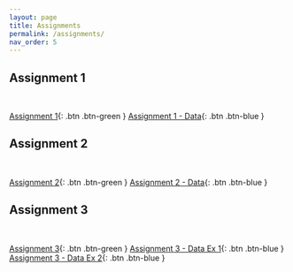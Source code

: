 ```yaml
---
layout: page
title: Assignments
permalink: /assignments/
nav_order: 5
---
```


## Assignment 1
<br>

[Assignment 1](https://github.com/bayreuth-politics/CI22/raw/gh-pages/docs/assignment/bayreuth22_assignment1.pdf){: .btn .btn-green }
[Assignment 1 - Data](https://raw.githubusercontent.com/bayreuth-politics/CI22/gh-pages/docs/assignment/ballot.csv){: .btn .btn-blue }


## Assignment 2
<br>

[Assignment 2](https://github.com/bayreuth-politics/CI22/raw/gh-pages/docs/assignment/CI_22_Bayreuth_Assignment_2.pdf){: .btn .btn-green }
[Assignment 2 - Data](https://raw.githubusercontent.com/bayreuth-politics/CI22/gh-pages/docs/assignment/Vietnam_matching.dta){: .btn .btn-blue }


## Assignment 3
<br>

[Assignment 3](https://github.com/bayreuth-politics/CI22/raw/gh-pages/docs/assignment/CI_22_Bayreuth_Assignment_3.pdf){: .btn .btn-green }
[Assignment 3 - Data Ex 1](https://raw.githubusercontent.com/bayreuth-politics/CI22/gh-pages/docs/assignment/AJR.dta){: .btn .btn-blue }
[Assignment 3 - Data Ex 2](https://raw.githubusercontent.com/bayreuth-politics/CI22/gh-pages/docs/assignment/Broockman2009.dta){: .btn .btn-blue }




